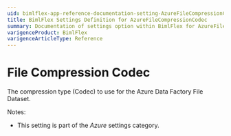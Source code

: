 ```yaml
---
uid: bimlflex-app-reference-documentation-setting-AzureFileCompressionCodec
title: BimlFlex Settings Definition for AzureFileCompressionCodec
summary: Documentation of settings option within BimlFlex for AzureFileCompressionCodec
varigenceProduct: BimlFlex
varigenceArticleType: Reference
---
```


# File Compression Codec

The compression type (Codec) to use for the Azure Data Factory File Dataset.

Notes:

* This setting is part of the *Azure* settings category.

